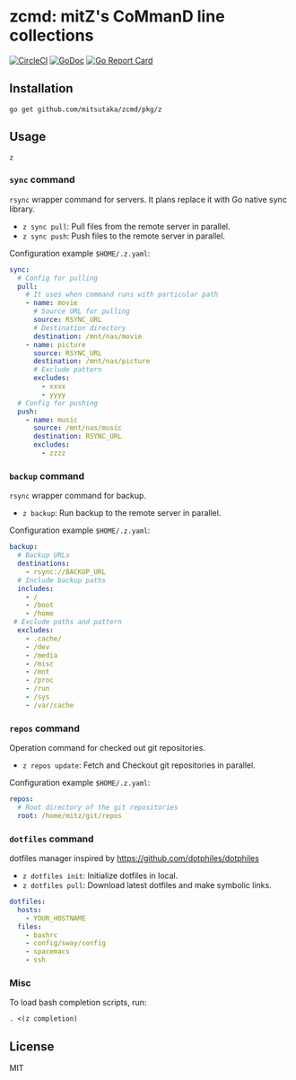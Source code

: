 # zcmd: mitZ's CoMmanD line collections

[![CircleCI](https://circleci.com/gh/mitsutaka/zcmd.svg?style=svg)](https://circleci.com/gh/mitsutaka/zcmd)
[![GoDoc](https://godoc.org/github.com/mitsutaka/zcmd?status.svg)](https://godoc.org/github.com/mitsutaka/zcmd)
[![Go Report Card](https://goreportcard.com/badge/github.com/mitsutaka/zcmd)](https://goreportcard.com/report/github.com/mitsutaka/zcmd)

## Installation

```console
go get github.com/mitsutaka/zcmd/pkg/z
```

## Usage

```console
z
```

### `sync` command

`rsync` wrapper command for servers. It plans replace it with Go native sync library.

- `z sync pull`: Pull files from the remote server in parallel.
- `z sync push`: Push files to the remote server in parallel.

Configuration example `$HOME/.z.yaml`:

```yaml
sync:
  # Config for pulling
  pull:
    # It uses when command runs with particular path
    - name: movie
      # Source URL for pulling
      source: RSYNC_URL
      # Destination directory
      destination: /mnt/nas/movie
    - name: picture
      source: RSYNC_URL
      destination: /mnt/nas/picture
      # Exclude pattern
      excludes:
        - xxxx
        - yyyy
  # Config for pushing
  push:
    - name: music
      source: /mnt/nas/music
      destination: RSYNC_URL
      excludes:
        - zzzz
```

### `backup` command

`rsync` wrapper command for backup.

- `z backup`: Run backup to the remote server in parallel.

Configuration example `$HOME/.z.yaml`:

```yaml
backup:
  # Backup URLs
  destinations:
    - rsync://BACKUP_URL
  # Include backup paths
  includes:
    - /
    - /boot
    - /home
 # Exclude paths and pattern
  excludes:
    - .cache/
    - /dev
    - /media
    - /misc
    - /mnt
    - /proc
    - /run
    - /sys
    - /var/cache
```

### `repos` command

Operation command for checked out git repositories.

- `z repos update`: Fetch and Checkout git repositories in parallel.

Configuration example `$HOME/.z.yaml`:

```yaml
repos:
  # Root directory of the git repositories
  root: /home/mitz/git/repos
```

### `dotfiles` command

dotfiles manager inspired by https://github.com/dotphiles/dotphiles

- `z dotfiles init`: Initialize dotfiles in local.
- `z dotfiles pull`: Download latest dotfiles and make symbolic links.

```yaml
dotfiles:
  hosts:
    - YOUR_HOSTNAME
  files:
    - bashrc
    - config/sway/config
    - spacemacs
    - ssh
```

### Misc

To load bash completion scripts, run:

```console
. <(z completion)
```

## License

MIT

